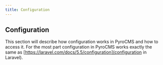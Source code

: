 ```yaml
---
title: Configuration  
---
```


## Configuration

This section will describe how configuration works in PyroCMS and how to access it. For the most part configuration in PyroCMS works exactly the same as [https://laravel.com/docs/5.5/configuration](configuration in Laravel).
